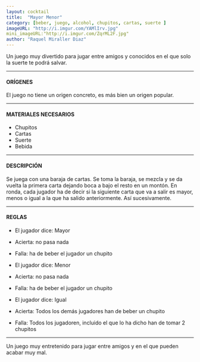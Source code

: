 ```yaml
---
layout: cocktail
title:  "Mayor Menor"
category: [beber, juego, alcohol, chupitos, cartas, suerte ]
imageURL: "http://i.imgur.com/YAMlIrv.jpg"
mini_imageURL:"http://i.imgur.com/ZqrML2F.jpg"
author: "Raquel Miraller Diaz"
---
```


Un juego muy divertido para jugar entre amigos y conocidos en el que solo la suerte te podrá salvar.

*******************************************************************

#### ORÍGENES
El juego no tiene un origen concreto, es más bien un origen popular.

*******************************************************************

#### MATERIALES NECESARIOS

- Chupitos
- Cartas
- Suerte
- Bebida

*******************************************************************

#### DESCRIPCIÓN

Se juega con una baraja de cartas. Se toma la baraja, se mezcla y se da vuelta la primera carta dejando boca a bajo el resto en un montón. En ronda, cada jugador ha de decir si la siguiente carta que va a salir es mayor, menos o igual a la que ha salido anteriormente. Así sucesivamente.

*******************************************************************

#### REGLAS

- El jugador dice: Mayor
- Acierta: no pasa nada
- Falla: ha de beber el jugador un chupito

- El jugador dice: Menor
- Acierta: no pasa nada
- Falla: ha de beber el jugador un chupito

- El jugador dice: Igual
- Acierta: Todos los demás jugadores han de beber un chupito
- Falla: Todos los jugadoren, incluido el que lo ha dicho han de tomar 2 chupitos

*******************************************************************

Un juego muy entretenido para jugar entre amigos y en el que pueden acabar muy mal.
